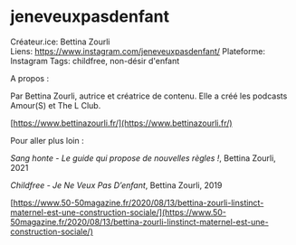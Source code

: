 # jeneveuxpasdenfant

Créateur.ice: Bettina Zourli  
Liens: https://www.instagram.com/jeneveuxpasdenfant/
Plateforme: Instagram
Tags: childfree, non-désir d'enfant

A propos :

Par Bettina Zourli, autrice et créatrice de contenu. Elle a créé les podcasts Amour(S) et The L Club.

[https://www.bettinazourli.fr/](https://www.bettinazourli.fr/)

Pour aller plus loin :

*Sang honte - Le guide qui propose de nouvelles règles !*, Bettina Zourli, 2021 

*Childfree - Je Ne Veux Pas D’enfant*, Bettina Zourli, 2019 

[https://www.50-50magazine.fr/2020/08/13/bettina-zourli-linstinct-maternel-est-une-construction-sociale/](https://www.50-50magazine.fr/2020/08/13/bettina-zourli-linstinct-maternel-est-une-construction-sociale/)